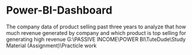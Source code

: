 # Power-BI-Dashboard
The company data of product selling past three years to analyze that how much revenue  generated by company and which product is top selling for generating high revenue
G:\PASSIVE INCOME\POWER BI\TuteDude\Study Material (Assignment)\Practicle work
